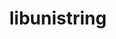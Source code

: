 ---
title: "libunistring"
layout: cache
categories: [package, develop-2023-10-29]
meta: {"versions": ["1.1"], "compilers": ["apple-clang@=15.0.0", "cce@=15.0.1", "gcc@=11.1.0", "gcc@=11.3.0", "gcc@=11.4.0", "gcc@=7.3.1", "gcc@=7.5.0", "gcc@=9.4.0", "oneapi@=2023.2.0"], "oss": ["amzn2", "rhel8", "ubuntu18.04", "ubuntu20.04", "ubuntu22.04", "ventura"], "platforms": ["darwin", "linux"], "targets": ["aarch64", "neoverse_n1", "neoverse_v1", "ppc64le", "x86_64_v3", "zen4"], "stacks": ["aws-isc", "aws-isc-aarch64", "build_systems", "data-vis-sdk", "e4s", "e4s-cray-rhel", "e4s-neoverse_v1", "e4s-oneapi", "e4s-power", "e4s-rocm-external", "ml-darwin-aarch64-mps", "ml-linux-x86_64-cpu", "ml-linux-x86_64-cuda", "ml-linux-x86_64-rocm", "radiuss", "root"], "num_specs": 12, "num_specs_by_stack": {"root": 12, "ml-darwin-aarch64-mps": 1, "aws-isc-aarch64": 2, "aws-isc": 1, "e4s-cray-rhel": 1, "radiuss": 1, "build_systems": 1, "e4s-neoverse_v1": 1, "e4s-power": 1, "data-vis-sdk": 1, "e4s": 1, "e4s-rocm-external": 1, "e4s-oneapi": 1, "ml-linux-x86_64-cpu": 1, "ml-linux-x86_64-cuda": 1, "ml-linux-x86_64-rocm": 1}}
spec_details: [{"hash": "n2tzeocvylg3vepe2xp3pdfelb6pxhgv", "compiler": "apple-clang@=15.0.0", "versions": ["1.1"], "os": "ventura", "platform": "darwin", "target": "aarch64", "variants": ["build_system=autotools"], "stacks": ["root", "ml-darwin-aarch64-mps"], "size": "-", "tarball": "https://binaries.spack.io/releases/develop-2023-10-29/build_cache/darwin-ventura-aarch64/apple-clang-15.0.0/libunistring-1.1/darwin-ventura-aarch64-apple-clang-15.0.0-libunistring-1.1-n2tzeocvylg3vepe2xp3pdfelb6pxhgv.spack"}, {"hash": "mcp3mgowmjwiiylewrovaokuonwhjqtd", "compiler": "gcc@=7.3.1", "versions": ["1.1"], "os": "amzn2", "platform": "linux", "target": "aarch64", "variants": ["build_system=autotools"], "stacks": ["root", "aws-isc-aarch64"], "size": "-", "tarball": "https://binaries.spack.io/releases/develop-2023-10-29/build_cache/linux-amzn2-aarch64/gcc-7.3.1/libunistring-1.1/linux-amzn2-aarch64-gcc-7.3.1-libunistring-1.1-mcp3mgowmjwiiylewrovaokuonwhjqtd.spack"}, {"hash": "rrewfhnreohzmq3ubhad2mbdwl5vdrxh", "compiler": "gcc@=7.3.1", "versions": ["1.1"], "os": "amzn2", "platform": "linux", "target": "neoverse_n1", "variants": ["build_system=autotools"], "stacks": ["root", "aws-isc-aarch64"], "size": "-", "tarball": "https://binaries.spack.io/releases/develop-2023-10-29/build_cache/linux-amzn2-neoverse_n1/gcc-7.3.1/libunistring-1.1/linux-amzn2-neoverse_n1-gcc-7.3.1-libunistring-1.1-rrewfhnreohzmq3ubhad2mbdwl5vdrxh.spack"}, {"hash": "tlddr227xbwnmb4bibgvqu3vy5dolbwj", "compiler": "gcc@=7.3.1", "versions": ["1.1"], "os": "amzn2", "platform": "linux", "target": "x86_64_v3", "variants": ["build_system=autotools"], "stacks": ["root", "aws-isc"], "size": "-", "tarball": "https://binaries.spack.io/releases/develop-2023-10-29/build_cache/linux-amzn2-x86_64_v3/gcc-7.3.1/libunistring-1.1/linux-amzn2-x86_64_v3-gcc-7.3.1-libunistring-1.1-tlddr227xbwnmb4bibgvqu3vy5dolbwj.spack"}, {"hash": "4aqcp2kng7qxd47tvteijrh4avngxb64", "compiler": "cce@=15.0.1", "versions": ["1.1"], "os": "rhel8", "platform": "linux", "target": "zen4", "variants": ["build_system=autotools"], "stacks": ["root", "e4s-cray-rhel"], "size": "-", "tarball": "https://binaries.spack.io/releases/develop-2023-10-29/build_cache/linux-rhel8-zen4/cce-15.0.1/libunistring-1.1/linux-rhel8-zen4-cce-15.0.1-libunistring-1.1-4aqcp2kng7qxd47tvteijrh4avngxb64.spack"}, {"hash": "iuznve7ejcwrfepyqq2f5icu7l4oeuc4", "compiler": "gcc@=7.5.0", "versions": ["1.1"], "os": "ubuntu18.04", "platform": "linux", "target": "x86_64_v3", "variants": ["build_system=autotools"], "stacks": ["radiuss", "root", "build_systems"], "size": "-", "tarball": "https://binaries.spack.io/releases/develop-2023-10-29/build_cache/linux-ubuntu18.04-x86_64_v3/gcc-7.5.0/libunistring-1.1/linux-ubuntu18.04-x86_64_v3-gcc-7.5.0-libunistring-1.1-iuznve7ejcwrfepyqq2f5icu7l4oeuc4.spack"}, {"hash": "booegoqmeeh4dh4j5quxsjcehy2bve57", "compiler": "gcc@=11.4.0", "versions": ["1.1"], "os": "ubuntu20.04", "platform": "linux", "target": "neoverse_v1", "variants": ["build_system=autotools"], "stacks": ["e4s-neoverse_v1", "root"], "size": "-", "tarball": "https://binaries.spack.io/releases/develop-2023-10-29/build_cache/linux-ubuntu20.04-neoverse_v1/gcc-11.4.0/libunistring-1.1/linux-ubuntu20.04-neoverse_v1-gcc-11.4.0-libunistring-1.1-booegoqmeeh4dh4j5quxsjcehy2bve57.spack"}, {"hash": "5u4jiadjru344kjoss2z4adhkxslpse6", "compiler": "gcc@=9.4.0", "versions": ["1.1"], "os": "ubuntu20.04", "platform": "linux", "target": "ppc64le", "variants": ["build_system=autotools"], "stacks": ["e4s-power", "root"], "size": "-", "tarball": "https://binaries.spack.io/releases/develop-2023-10-29/build_cache/linux-ubuntu20.04-ppc64le/gcc-9.4.0/libunistring-1.1/linux-ubuntu20.04-ppc64le-gcc-9.4.0-libunistring-1.1-5u4jiadjru344kjoss2z4adhkxslpse6.spack"}, {"hash": "6imrptuch5gigrp37ax4pqnjmp65zpbg", "compiler": "gcc@=11.1.0", "versions": ["1.1"], "os": "ubuntu20.04", "platform": "linux", "target": "x86_64_v3", "variants": ["build_system=autotools"], "stacks": ["root", "data-vis-sdk"], "size": "-", "tarball": "https://binaries.spack.io/releases/develop-2023-10-29/build_cache/linux-ubuntu20.04-x86_64_v3/gcc-11.1.0/libunistring-1.1/linux-ubuntu20.04-x86_64_v3-gcc-11.1.0-libunistring-1.1-6imrptuch5gigrp37ax4pqnjmp65zpbg.spack"}, {"hash": "oawvtyyqz7kesc46pv523vmulztb46vj", "compiler": "gcc@=11.4.0", "versions": ["1.1"], "os": "ubuntu20.04", "platform": "linux", "target": "x86_64_v3", "variants": ["build_system=autotools"], "stacks": ["root", "e4s", "e4s-rocm-external"], "size": "-", "tarball": "https://binaries.spack.io/releases/develop-2023-10-29/build_cache/linux-ubuntu20.04-x86_64_v3/gcc-11.4.0/libunistring-1.1/linux-ubuntu20.04-x86_64_v3-gcc-11.4.0-libunistring-1.1-oawvtyyqz7kesc46pv523vmulztb46vj.spack"}, {"hash": "ovye4yjv33apzzwrtt7mfsd4dfm6zhwb", "compiler": "oneapi@=2023.2.0", "versions": ["1.1"], "os": "ubuntu20.04", "platform": "linux", "target": "x86_64_v3", "variants": ["build_system=autotools"], "stacks": ["root", "e4s-oneapi"], "size": "-", "tarball": "https://binaries.spack.io/releases/develop-2023-10-29/build_cache/linux-ubuntu20.04-x86_64_v3/oneapi-2023.2.0/libunistring-1.1/linux-ubuntu20.04-x86_64_v3-oneapi-2023.2.0-libunistring-1.1-ovye4yjv33apzzwrtt7mfsd4dfm6zhwb.spack"}, {"hash": "yqdpbmwqsvgnkrp4jeuqml7yptfjfubx", "compiler": "gcc@=11.3.0", "versions": ["1.1"], "os": "ubuntu22.04", "platform": "linux", "target": "x86_64_v3", "variants": ["build_system=autotools"], "stacks": ["root", "ml-linux-x86_64-cpu", "ml-linux-x86_64-cuda", "ml-linux-x86_64-rocm"], "size": "-", "tarball": "https://binaries.spack.io/releases/develop-2023-10-29/build_cache/linux-ubuntu22.04-x86_64_v3/gcc-11.3.0/libunistring-1.1/linux-ubuntu22.04-x86_64_v3-gcc-11.3.0-libunistring-1.1-yqdpbmwqsvgnkrp4jeuqml7yptfjfubx.spack"}]
---